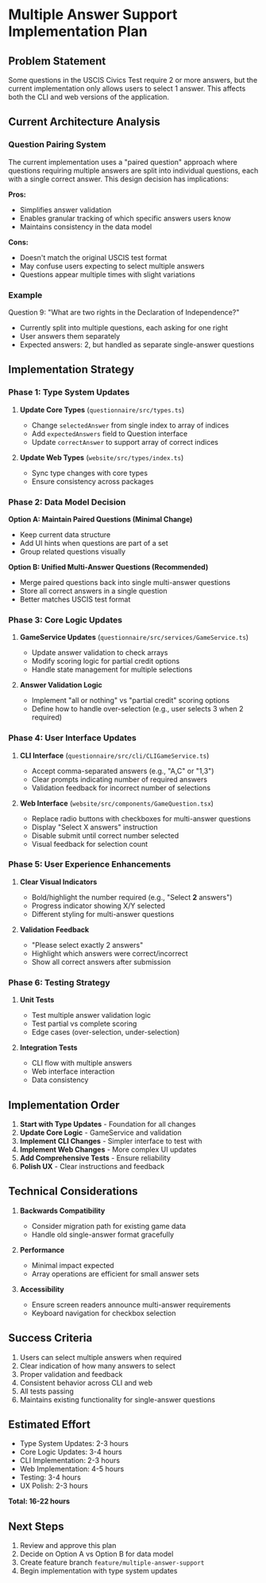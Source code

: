 # Multiple Answer Support Implementation Plan

## Problem Statement
Some questions in the USCIS Civics Test require 2 or more answers, but the current implementation only allows users to select 1 answer. This affects both the CLI and web versions of the application.

## Current Architecture Analysis

### Question Pairing System
The current implementation uses a "paired question" approach where questions requiring multiple answers are split into individual questions, each with a single correct answer. This design decision has implications:

**Pros:**
- Simplifies answer validation
- Enables granular tracking of which specific answers users know
- Maintains consistency in the data model

**Cons:**
- Doesn't match the original USCIS test format
- May confuse users expecting to select multiple answers
- Questions appear multiple times with slight variations

### Example
Question 9: "What are two rights in the Declaration of Independence?"
- Currently split into multiple questions, each asking for one right
- User answers them separately
- Expected answers: 2, but handled as separate single-answer questions

## Implementation Strategy

### Phase 1: Type System Updates

1. **Update Core Types** (`questionnaire/src/types.ts`)
   - Change `selectedAnswer` from single index to array of indices
   - Add `expectedAnswers` field to Question interface
   - Update `correctAnswer` to support array of correct indices

2. **Update Web Types** (`website/src/types/index.ts`)
   - Sync type changes with core types
   - Ensure consistency across packages

### Phase 2: Data Model Decision

**Option A: Maintain Paired Questions (Minimal Change)**
- Keep current data structure
- Add UI hints when questions are part of a set
- Group related questions visually

**Option B: Unified Multi-Answer Questions (Recommended)**
- Merge paired questions back into single multi-answer questions
- Store all correct answers in a single question
- Better matches USCIS test format

### Phase 3: Core Logic Updates

1. **GameService Updates** (`questionnaire/src/services/GameService.ts`)
   - Update answer validation to check arrays
   - Modify scoring logic for partial credit options
   - Handle state management for multiple selections

2. **Answer Validation Logic**
   - Implement "all or nothing" vs "partial credit" scoring options
   - Define how to handle over-selection (e.g., user selects 3 when 2 required)

### Phase 4: User Interface Updates

1. **CLI Interface** (`questionnaire/src/cli/CLIGameService.ts`)
   - Accept comma-separated answers (e.g., "A,C" or "1,3")
   - Clear prompts indicating number of required answers
   - Validation feedback for incorrect number of selections

2. **Web Interface** (`website/src/components/GameQuestion.tsx`)
   - Replace radio buttons with checkboxes for multi-answer questions
   - Display "Select X answers" instruction
   - Disable submit until correct number selected
   - Visual feedback for selection count

### Phase 5: User Experience Enhancements

1. **Clear Visual Indicators**
   - Bold/highlight the number required (e.g., "Select **2** answers")
   - Progress indicator showing X/Y selected
   - Different styling for multi-answer questions

2. **Validation Feedback**
   - "Please select exactly 2 answers"
   - Highlight which answers were correct/incorrect
   - Show all correct answers after submission

### Phase 6: Testing Strategy

1. **Unit Tests**
   - Test multiple answer validation logic
   - Test partial vs complete scoring
   - Edge cases (over-selection, under-selection)

2. **Integration Tests**
   - CLI flow with multiple answers
   - Web interface interaction
   - Data consistency

## Implementation Order

1. **Start with Type Updates** - Foundation for all changes
2. **Update Core Logic** - GameService and validation
3. **Implement CLI Changes** - Simpler interface to test with
4. **Implement Web Changes** - More complex UI updates
5. **Add Comprehensive Tests** - Ensure reliability
6. **Polish UX** - Clear instructions and feedback

## Technical Considerations

1. **Backwards Compatibility**
   - Consider migration path for existing game data
   - Handle old single-answer format gracefully

2. **Performance**
   - Minimal impact expected
   - Array operations are efficient for small answer sets

3. **Accessibility**
   - Ensure screen readers announce multi-answer requirements
   - Keyboard navigation for checkbox selection

## Success Criteria

1. Users can select multiple answers when required
2. Clear indication of how many answers to select
3. Proper validation and feedback
4. Consistent behavior across CLI and web
5. All tests passing
6. Maintains existing functionality for single-answer questions

## Estimated Effort

- Type System Updates: 2-3 hours
- Core Logic Updates: 3-4 hours
- CLI Implementation: 2-3 hours
- Web Implementation: 4-5 hours
- Testing: 3-4 hours
- UX Polish: 2-3 hours

**Total: 16-22 hours**

## Next Steps

1. Review and approve this plan
2. Decide on Option A vs Option B for data model
3. Create feature branch `feature/multiple-answer-support`
4. Begin implementation with type system updates